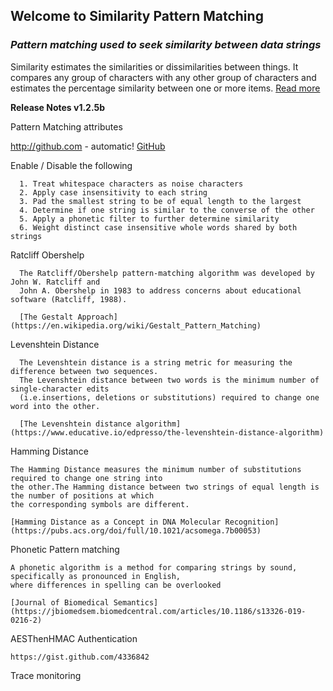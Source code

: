 ## Welcome to Similarity Pattern Matching
### *Pattern matching used to seek similarity between data strings*
Similarity estimates the similarities or dissimilarities between things. It compares any group of characters with any other group of characters and estimates the percentage similarity between one or more items. [Read more](https://ceresbakalite.github.io/similarity/)

**Release Notes v1.2.5b**

  Pattern Matching attributes
  
  http://github.com - automatic!  [GitHub](http://github.com)
  
  Enable / Disable the following
    
      1. Treat whitespace characters as noise characters
      2. Apply case insensitivity to each string
      3. Pad the smallest string to be of equal length to the largest
      4. Determine if one string is similar to the converse of the other
      5. Apply a phonetic filter to further determine similarity
      6. Weight distinct case insensitive whole words shared by both strings
    
  Ratcliff Obershelp
  
      The Ratcliff/Obershelp pattern-matching algorithm was developed by John W. Ratcliff and 
      John A. Obershelp in 1983 to address concerns about educational software (Ratcliff, 1988).

      [The Gestalt Approach](https://en.wikipedia.org/wiki/Gestalt_Pattern_Matching)
      
  Levenshtein Distance
  
      The Levenshtein distance is a string metric for measuring the difference between two sequences. 
      The Levenshtein distance between two words is the minimum number of single-character edits 
      (i.e.insertions, deletions or substitutions) required to change one word into the other.
      
      [The Levenshtein distance algorithm](https://www.educative.io/edpresso/the-levenshtein-distance-algorithm)
      
  Hamming Distance
  
    The Hamming Distance measures the minimum number of substitutions required to change one string into 
    the other.The Hamming distance between two strings of equal length is the number of positions at which 
    the corresponding symbols are different.
    
    [Hamming Distance as a Concept in DNA Molecular Recognition](https://pubs.acs.org/doi/full/10.1021/acsomega.7b00053)
    
  Phonetic Pattern matching 
  
    A phonetic algorithm is a method for comparing strings by sound, specifically as pronounced in English, 
    where differences in spelling can be overlooked
    
    [Journal of Biomedical Semantics](https://jbiomedsem.biomedcentral.com/articles/10.1186/s13326-019-0216-2)
    
  AESThenHMAC Authentication
  
    https://gist.github.com/4336842
  
  Trace monitoring
